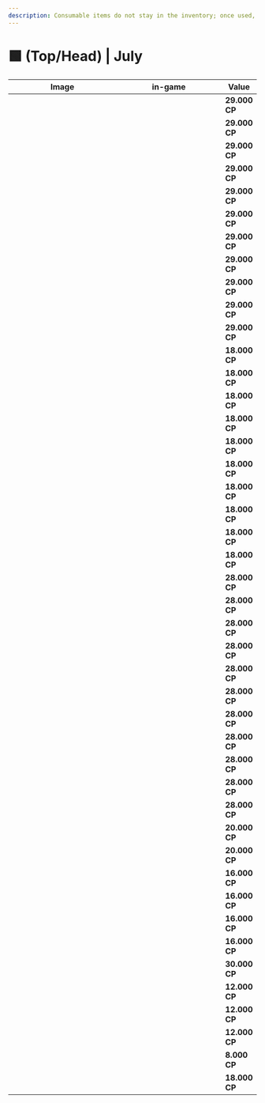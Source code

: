 ```yaml
---
description: Consumable items do not stay in the inventory; once used, they are discarded.
---
```


# 🟩 (Top/Head) | July

<table><thead><tr><th width="255.6666259765625">Image</th><th width="246">in-game</th><th>Value</th></tr></thead><tbody><tr><td><div><figure><img src="../../../../.gitbook/assets/image (787).png" alt=""><figcaption></figcaption></figure></div></td><td><div><figure><img src="../../../../.gitbook/assets/1 (3).gif" alt=""><figcaption></figcaption></figure></div></td><td><strong>29.000 CP</strong></td></tr><tr><td><div><figure><img src="../../../../.gitbook/assets/image (788).png" alt=""><figcaption></figcaption></figure></div></td><td><div><figure><img src="../../../../.gitbook/assets/2 (4).gif" alt=""><figcaption></figcaption></figure></div></td><td><strong>29.000 CP</strong></td></tr><tr><td><div><figure><img src="../../../../.gitbook/assets/image (789).png" alt=""><figcaption></figcaption></figure></div></td><td><div><figure><img src="../../../../.gitbook/assets/3 (3).gif" alt=""><figcaption></figcaption></figure></div></td><td><strong>29.000 CP</strong></td></tr><tr><td><div><figure><img src="../../../../.gitbook/assets/image (790).png" alt=""><figcaption></figcaption></figure></div></td><td><div><figure><img src="../../../../.gitbook/assets/4 (3).gif" alt=""><figcaption></figcaption></figure></div></td><td><strong>29.000 CP</strong></td></tr><tr><td><div><figure><img src="../../../../.gitbook/assets/image (791).png" alt=""><figcaption></figcaption></figure></div></td><td><div><figure><img src="../../../../.gitbook/assets/5 (3).gif" alt=""><figcaption></figcaption></figure></div></td><td><strong>29.000 CP</strong></td></tr><tr><td><div><figure><img src="../../../../.gitbook/assets/image (792).png" alt=""><figcaption></figcaption></figure></div></td><td><div><figure><img src="../../../../.gitbook/assets/6 (3).gif" alt=""><figcaption></figcaption></figure></div></td><td><strong>29.000 CP</strong></td></tr><tr><td><div><figure><img src="../../../../.gitbook/assets/image (793).png" alt=""><figcaption></figcaption></figure></div></td><td><div><figure><img src="../../../../.gitbook/assets/7 (3).gif" alt=""><figcaption></figcaption></figure></div></td><td><strong>29.000 CP</strong></td></tr><tr><td><div><figure><img src="../../../../.gitbook/assets/image (794).png" alt=""><figcaption></figcaption></figure></div></td><td><div><figure><img src="../../../../.gitbook/assets/8 (3).gif" alt=""><figcaption></figcaption></figure></div></td><td><strong>29.000 CP</strong></td></tr><tr><td><div><figure><img src="../../../../.gitbook/assets/image (795).png" alt=""><figcaption></figcaption></figure></div></td><td><div><figure><img src="../../../../.gitbook/assets/9 (3).gif" alt=""><figcaption></figcaption></figure></div></td><td><strong>29.000 CP</strong></td></tr><tr><td><div><figure><img src="../../../../.gitbook/assets/image (796).png" alt=""><figcaption></figcaption></figure></div></td><td><div><figure><img src="../../../../.gitbook/assets/10 (3).gif" alt=""><figcaption></figcaption></figure></div></td><td><strong>29.000 CP</strong></td></tr><tr><td><div><figure><img src="../../../../.gitbook/assets/image (797).png" alt=""><figcaption></figcaption></figure></div></td><td><div><figure><img src="../../../../.gitbook/assets/11 (3).gif" alt=""><figcaption></figcaption></figure></div></td><td><strong>29.000 CP</strong></td></tr><tr><td><div><figure><img src="../../../../.gitbook/assets/image (798).png" alt=""><figcaption></figcaption></figure></div></td><td><div><figure><img src="../../../../.gitbook/assets/12 (3).gif" alt=""><figcaption></figcaption></figure></div></td><td><strong>18.000 CP</strong></td></tr><tr><td><div><figure><img src="../../../../.gitbook/assets/image (799).png" alt=""><figcaption></figcaption></figure></div></td><td><div><figure><img src="../../../../.gitbook/assets/13 (2).gif" alt=""><figcaption></figcaption></figure></div></td><td><strong>18.000 CP</strong></td></tr><tr><td><div><figure><img src="../../../../.gitbook/assets/image (800).png" alt=""><figcaption></figcaption></figure></div></td><td><div><figure><img src="../../../../.gitbook/assets/14 (3).gif" alt=""><figcaption></figcaption></figure></div></td><td><strong>18.000 CP</strong></td></tr><tr><td><div><figure><img src="../../../../.gitbook/assets/image (801).png" alt=""><figcaption></figcaption></figure></div></td><td><div><figure><img src="../../../../.gitbook/assets/15 (3).gif" alt=""><figcaption></figcaption></figure></div></td><td><strong>18.000 CP</strong></td></tr><tr><td><div><figure><img src="../../../../.gitbook/assets/image (802).png" alt=""><figcaption></figcaption></figure></div></td><td><div><figure><img src="../../../../.gitbook/assets/16 (3).gif" alt=""><figcaption></figcaption></figure></div></td><td><strong>18.000 CP</strong></td></tr><tr><td><div><figure><img src="../../../../.gitbook/assets/image (803).png" alt=""><figcaption></figcaption></figure></div></td><td><div><figure><img src="../../../../.gitbook/assets/17 (3).gif" alt=""><figcaption></figcaption></figure></div></td><td><strong>18.000 CP</strong></td></tr><tr><td><div><figure><img src="../../../../.gitbook/assets/image (804).png" alt=""><figcaption></figcaption></figure></div></td><td><div><figure><img src="../../../../.gitbook/assets/18 (3).gif" alt=""><figcaption></figcaption></figure></div></td><td><strong>18.000 CP</strong></td></tr><tr><td><div><figure><img src="../../../../.gitbook/assets/image (805).png" alt=""><figcaption></figcaption></figure></div></td><td><div><figure><img src="../../../../.gitbook/assets/19 (2).gif" alt=""><figcaption></figcaption></figure></div></td><td><strong>18.000 CP</strong></td></tr><tr><td><div><figure><img src="../../../../.gitbook/assets/image (806).png" alt=""><figcaption></figcaption></figure></div></td><td><div><figure><img src="../../../../.gitbook/assets/20 (3).gif" alt=""><figcaption></figcaption></figure></div></td><td><strong>18.000 CP</strong></td></tr><tr><td><div><figure><img src="../../../../.gitbook/assets/image (807).png" alt=""><figcaption></figcaption></figure></div></td><td><div><figure><img src="../../../../.gitbook/assets/21 (3).gif" alt=""><figcaption></figcaption></figure></div></td><td><strong>18.000 CP</strong></td></tr><tr><td><div><figure><img src="../../../../.gitbook/assets/image (808).png" alt=""><figcaption></figcaption></figure></div></td><td><div><figure><img src="../../../../.gitbook/assets/22 (3).gif" alt=""><figcaption></figcaption></figure></div></td><td><strong>28.000 CP</strong></td></tr><tr><td><div><figure><img src="../../../../.gitbook/assets/image (809).png" alt=""><figcaption></figcaption></figure></div></td><td><div><figure><img src="../../../../.gitbook/assets/23 (3).gif" alt=""><figcaption></figcaption></figure></div></td><td><strong>28.000 CP</strong></td></tr><tr><td><div><figure><img src="../../../../.gitbook/assets/image (810).png" alt=""><figcaption></figcaption></figure></div></td><td><div><figure><img src="../../../../.gitbook/assets/24 (3).gif" alt=""><figcaption></figcaption></figure></div></td><td><strong>28.000 CP</strong></td></tr><tr><td><div><figure><img src="../../../../.gitbook/assets/image (811).png" alt=""><figcaption></figcaption></figure></div></td><td><div><figure><img src="../../../../.gitbook/assets/25 (3).gif" alt=""><figcaption></figcaption></figure></div></td><td><strong>28.000 CP</strong></td></tr><tr><td><div><figure><img src="../../../../.gitbook/assets/image (812).png" alt=""><figcaption></figcaption></figure></div></td><td><div><figure><img src="../../../../.gitbook/assets/26 (3).gif" alt=""><figcaption></figcaption></figure></div></td><td><strong>28.000 CP</strong></td></tr><tr><td><div><figure><img src="../../../../.gitbook/assets/image (813).png" alt=""><figcaption></figcaption></figure></div></td><td><div><figure><img src="../../../../.gitbook/assets/27 (3).gif" alt=""><figcaption></figcaption></figure></div></td><td><strong>28.000 CP</strong></td></tr><tr><td><div><figure><img src="../../../../.gitbook/assets/image (814).png" alt=""><figcaption></figcaption></figure></div></td><td><div><figure><img src="../../../../.gitbook/assets/28 (3).gif" alt=""><figcaption></figcaption></figure></div></td><td><strong>28.000 CP</strong></td></tr><tr><td><div><figure><img src="../../../../.gitbook/assets/image (815).png" alt=""><figcaption></figcaption></figure></div></td><td><div><figure><img src="../../../../.gitbook/assets/29 (2).gif" alt=""><figcaption></figcaption></figure></div></td><td><strong>28.000 CP</strong></td></tr><tr><td><div><figure><img src="../../../../.gitbook/assets/image (816).png" alt=""><figcaption></figcaption></figure></div></td><td><div><figure><img src="../../../../.gitbook/assets/30 (2).gif" alt=""><figcaption></figcaption></figure></div></td><td><strong>28.000 CP</strong></td></tr><tr><td><div><figure><img src="../../../../.gitbook/assets/image (817).png" alt=""><figcaption></figcaption></figure></div></td><td><div><figure><img src="../../../../.gitbook/assets/31 (1).gif" alt=""><figcaption></figcaption></figure></div></td><td><strong>28.000 CP</strong></td></tr><tr><td><div><figure><img src="../../../../.gitbook/assets/image (818).png" alt=""><figcaption></figcaption></figure></div></td><td><div><figure><img src="../../../../.gitbook/assets/32 (1).gif" alt=""><figcaption></figcaption></figure></div></td><td><strong>28.000 CP</strong></td></tr><tr><td><div><figure><img src="../../../../.gitbook/assets/image (819).png" alt=""><figcaption></figcaption></figure></div></td><td><div><figure><img src="../../../../.gitbook/assets/33 (2).gif" alt=""><figcaption></figcaption></figure></div></td><td><strong>20.000 CP</strong></td></tr><tr><td><div><figure><img src="../../../../.gitbook/assets/image (820).png" alt=""><figcaption></figcaption></figure></div></td><td><div><figure><img src="../../../../.gitbook/assets/34 (1).gif" alt=""><figcaption></figcaption></figure></div></td><td><strong>20.000 CP</strong></td></tr><tr><td><div><figure><img src="../../../../.gitbook/assets/image (821).png" alt=""><figcaption></figcaption></figure></div></td><td><div><figure><img src="../../../../.gitbook/assets/35 (1).gif" alt=""><figcaption></figcaption></figure></div></td><td><strong>16.000 CP</strong></td></tr><tr><td><div><figure><img src="../../../../.gitbook/assets/image (822).png" alt=""><figcaption></figcaption></figure></div></td><td><div><figure><img src="../../../../.gitbook/assets/36 (1).gif" alt=""><figcaption></figcaption></figure></div></td><td><strong>16.000 CP</strong></td></tr><tr><td><div><figure><img src="../../../../.gitbook/assets/image (823).png" alt=""><figcaption></figcaption></figure></div></td><td><div><figure><img src="../../../../.gitbook/assets/37 (1).gif" alt=""><figcaption></figcaption></figure></div></td><td><strong>16.000 CP</strong></td></tr><tr><td><div><figure><img src="../../../../.gitbook/assets/image (824).png" alt=""><figcaption></figcaption></figure></div></td><td><div><figure><img src="../../../../.gitbook/assets/38 (1).gif" alt=""><figcaption></figcaption></figure></div></td><td><strong>16.000 CP</strong></td></tr><tr><td><div><figure><img src="../../../../.gitbook/assets/image (825).png" alt=""><figcaption></figcaption></figure></div></td><td><div><figure><img src="../../../../.gitbook/assets/39 (1).gif" alt=""><figcaption></figcaption></figure></div></td><td><strong>30.000 CP</strong></td></tr><tr><td><div><figure><img src="../../../../.gitbook/assets/image (826).png" alt=""><figcaption></figcaption></figure></div></td><td><div><figure><img src="../../../../.gitbook/assets/40 (1).gif" alt=""><figcaption></figcaption></figure></div></td><td><strong>12.000 CP</strong></td></tr><tr><td><div><figure><img src="../../../../.gitbook/assets/image (827).png" alt=""><figcaption></figcaption></figure></div></td><td><div><figure><img src="../../../../.gitbook/assets/41 (1).gif" alt=""><figcaption></figcaption></figure></div></td><td><strong>12.000 CP</strong></td></tr><tr><td><div><figure><img src="../../../../.gitbook/assets/image (828).png" alt=""><figcaption></figcaption></figure></div></td><td><div><figure><img src="../../../../.gitbook/assets/42 (1).gif" alt=""><figcaption></figcaption></figure></div></td><td><strong>12.000 CP</strong></td></tr><tr><td><div><figure><img src="../../../../.gitbook/assets/image (829).png" alt=""><figcaption></figcaption></figure></div></td><td><div><figure><img src="../../../../.gitbook/assets/43 (1).gif" alt=""><figcaption></figcaption></figure></div></td><td><strong>8.000 CP</strong></td></tr><tr><td><div><figure><img src="../../../../.gitbook/assets/image (830).png" alt=""><figcaption></figcaption></figure></div></td><td><div><figure><img src="../../../../.gitbook/assets/44 (2).gif" alt=""><figcaption></figcaption></figure></div></td><td><strong>18.000 CP</strong></td></tr></tbody></table>
